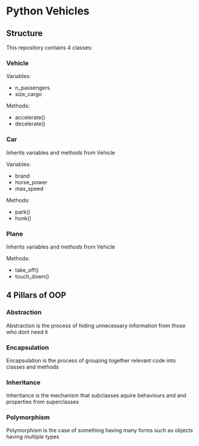 # Python Vehicles

## Structure
This repository contains 4 classes:

### Vehicle 
Variables:
- n_passengers
- size_cargo

Methods:
- accelerate()
- decelerate()

### Car
Inherits variables and methods from Vehicle

Variables:
- brand
- horse_power
- max_speed

Methods:
- park()
- honk()

### Plane
Inherits variables and methods from Vehicle

Methods:
- take_off()
- touch_down()


## 4 Pillars of OOP

### Abstraction
Abstraction is the process of hiding unnecessary information from those who dont need it

### Encapsulation
Encapsulation is the process of grouping together relevant code into classes and methods

### Inheritance
Inheritance is the mechanism that subclasses aquire behaviours and and properties from superclasses

### Polymorphism
Polymorphism is the case of something having many forms such as objects having multiple types
